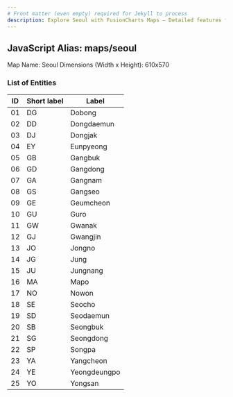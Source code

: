 ```yaml
---
# Front matter (even empty) required for Jekyll to process
description: Explore Seoul with FusionCharts Maps – Detailed features for seamless integration. Try now & enhance your data visualization today! 
---
```


## JavaScript Alias: maps/seoul

Map Name: Seoul
Dimensions (Width x Height): 610x570





### List of Entities

ID | Short label | Label
---|---|---|
01|DG|Dobong
02|DD|Dongdaemun
03|DJ|Dongjak
04|EY|Eunpyeong
05|GB|Gangbuk
06|GD|Gangdong
07|GA|Gangnam
08|GS|Gangseo
09|GE|Geumcheon
10|GU|Guro
11|GW|Gwanak
12|GJ|Gwangjin
13|JO|Jongno
14|JG|Jung
15|JU|Jungnang
16|MA|Mapo
17|NO|Nowon
18|SE|Seocho
19|SD|Seodaemun
20|SB|Seongbuk
21|SG|Seongdong
22|SP|Songpa
23|YA|Yangcheon
24|YE|Yeongdeungpo
25|YO|Yongsan